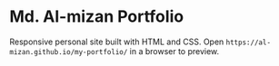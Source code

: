 # Md. Al-mizan Portfolio

Responsive personal site built with HTML and CSS. Open `https://al-mizan.github.io/my-portfolio/` in a browser to preview.